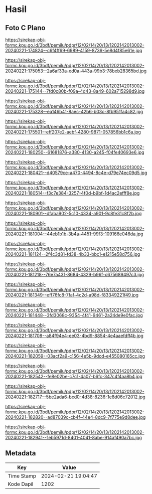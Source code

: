 # Hasil

## Foto C Plano

https://sirekap-obj-formc.kpu.go.id/3bdf/pemilu/pdpr/12/02/14/20/13/1202142013002-20240221-174824--c6f4ff69-6989-4159-8739-5e8d4f85e61e.jpg

https://sirekap-obj-formc.kpu.go.id/3bdf/pemilu/pdpr/12/02/14/20/13/1202142013002-20240221-175053--2a6af33a-ed0a-443a-99b3-78beb28365bd.jpg

https://sirekap-obj-formc.kpu.go.id/3bdf/pemilu/pdpr/12/02/14/20/13/1202142013002-20240221-175144--7fd0c80b-f09a-4d43-8a49-602a715298d9.jpg

https://sirekap-obj-formc.kpu.go.id/3bdf/pemilu/pdpr/12/02/14/20/13/1202142013002-20240221-175328--ea146b41-8aec-42b6-b03c-8fb951fa4c82.jpg

https://sirekap-obj-formc.kpu.go.id/3bdf/pemilu/pdpr/12/02/14/20/13/1202142013002-20240221-175501--eff207e2-aebf-4280-9871-057856bb1c6a.jpg

https://sirekap-obj-formc.kpu.go.id/3bdf/pemilu/pdpr/12/02/14/20/13/1202142013002-20240221-180250--61681876-a380-4130-a245-f04fe40693e6.jpg

https://sirekap-obj-formc.kpu.go.id/3bdf/pemilu/pdpr/12/02/14/20/13/1202142013002-20240221-180421--d40579ce-a470-4494-8c4e-d79e74ec09d5.jpg

https://sirekap-obj-formc.kpu.go.id/3bdf/pemilu/pdpr/12/02/14/20/13/1202142013002-20240221-180514--f3c7e384-3257-4f0d-b9bf-1d4ac2efff8e.jpg

https://sirekap-obj-formc.kpu.go.id/3bdf/pemilu/pdpr/12/02/14/20/13/1202142013002-20240221-180901--dfaba902-5c10-4334-a901-9c8fe31c8f2b.jpg

https://sirekap-obj-formc.kpu.go.id/3bdf/pemilu/pdpr/12/02/14/20/13/1202142013002-20240221-181004--44eb1b1b-3b4a-4451-99f3-109166e046da.jpg

https://sirekap-obj-formc.kpu.go.id/3bdf/pemilu/pdpr/12/02/14/20/13/1202142013002-20240221-181124--2f4c3d81-fd38-4b33-bbc1-e1215e58d756.jpg

https://sirekap-obj-formc.kpu.go.id/3bdf/pemilu/pdpr/12/02/14/20/13/1202142013002-20240221-181218--76e7a431-8684-4329-b96f-c675689497c3.jpg

https://sirekap-obj-formc.kpu.go.id/3bdf/pemilu/pdpr/12/02/14/20/13/1202142013002-20240221-181349--eff76fc8-7faf-4c2d-a98d-f83349221f49.jpg

https://sirekap-obj-formc.kpu.go.id/3bdf/pemilu/pdpr/12/02/14/20/13/1202142013002-20240221-181448--3fd3068c-9354-4f41-9461-2a24de9e0fac.jpg

https://sirekap-obj-formc.kpu.go.id/3bdf/pemilu/pdpr/12/02/14/20/13/1202142013002-20240221-181708--a84f94e4-ee03-4bd9-8854-4e4aaefdff4b.jpg

https://sirekap-obj-formc.kpu.go.id/3bdf/pemilu/pdpr/12/02/14/20/13/1202142013002-20240221-182059--03acf2a9-c156-4e5b-9dcd-e455080165cc.jpg

https://sirekap-obj-formc.kpu.go.id/3bdf/pemilu/pdpr/12/02/14/20/13/1202142013002-20240221-182542--fe8e02be-c7c1-4a07-b6fc-347c4f4aa8b4.jpg

https://sirekap-obj-formc.kpu.go.id/3bdf/pemilu/pdpr/12/02/14/20/13/1202142013002-20240221-182717--5be2ada6-bcd0-4d38-8236-1e8d06c72012.jpg

https://sirekap-obj-formc.kpu.go.id/3bdf/pemilu/pdpr/12/02/14/20/13/1202142013002-20240221-182820--ad87039c-cb4f-44e4-8dc9-7f775e9d8dee.jpg

https://sirekap-obj-formc.kpu.go.id/3bdf/pemilu/pdpr/12/02/14/20/13/1202142013002-20240221-182941--1eb5971d-8401-4041-8abe-914af490a7bc.jpg


## Metadata

| Key        | Value               |
| ---------- | ------------------- |
| Time Stamp | 2024-02-21 19:04:47 |
| Kode Dapil | 1202                |



